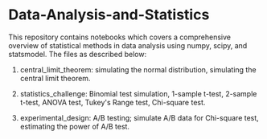 # Data-Analysis-and-Statistics

This repository contains notebooks which covers a comprehensive overview of statistical methods in data analysis using numpy, scipy, and statsmodel. The files as described below:

1. central_limit_theorem: simulating the normal distribution, simulating the central limit theorem.
                      
2. statistics_challenge: Binomial test simulation, 1-sample t-test, 2-sample t-test, ANOVA test, Tukey's Range test, Chi-square test.
                      
3. experimental_design: A/B testing; simulate A/B data for Chi-square test, estimating the power of A/B test. 
